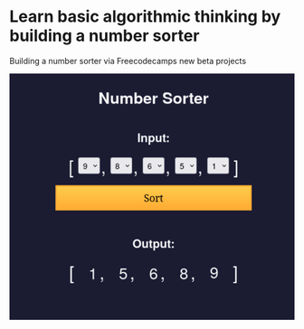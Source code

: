 # Learn basic algorithmic thinking by building a number sorter
Building a number sorter via Freecodecamps new beta projects


![Number Sorter PNG](images/numberpng.png)